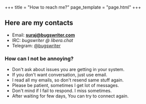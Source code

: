 +++
title = "How to reach me?"
page_template = "page.html"
+++

## Here are my contacts
- Email: **suraj@bugswriter.com**
- IRC: *bugswriter @ libera.chat*
- Telegram: [@bugswriter](https://t.me/bugswriter)

### How can I not be annoying?
- Don't ask about issues you are getting in your system.
- If you don't want conversation, just use email.
- I read all my emails, so don't resend same stuff again.
- Please be patient, sometimes I get lot of messages.
- Don't mind if I fail to respond. I miss sometimes.
- After waiting for few days, You can try to connect again.
